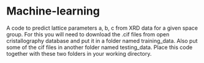 # Machine-learning
A code to predict lattice parameters a, b, c from XRD data for a given space group. For this you will need to download the .cif files from open cristallography database and put it in a folder named training_data. Also put some of the cif files in another folder named testing_data. Place this code together with these two folders in your working directory. 

